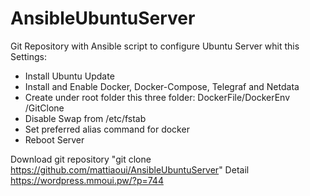 # AnsibleUbuntuServer
Git Repository with Ansible script to configure Ubuntu Server whit this Settings:

- Install Ubuntu Update
- Install and Enable Docker, Docker-Compose, Telegraf and Netdata
- Create under root folder this three folder: DockerFile/DockerEnv /GitClone
- Disable Swap from /etc/fstab
- Set preferred alias command for docker
- Reboot Server

Download git repository "git clone https://github.com/mattiaoui/AnsibleUbuntuServer"
Detail https://wordpress.mmoui.pw/?p=744